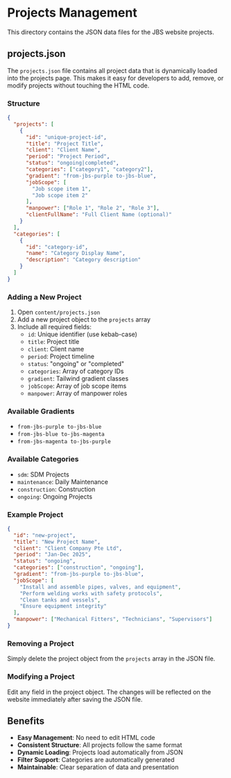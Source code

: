 # Projects Management

This directory contains the JSON data files for the JBS website projects.

## projects.json

The `projects.json` file contains all project data that is dynamically loaded into the projects page. This makes it easy for developers to add, remove, or modify projects without touching the HTML code.

### Structure

```json
{
  "projects": [
    {
      "id": "unique-project-id",
      "title": "Project Title",
      "client": "Client Name",
      "period": "Project Period",
      "status": "ongoing|completed",
      "categories": ["category1", "category2"],
      "gradient": "from-jbs-purple to-jbs-blue",
      "jobScope": [
        "Job scope item 1",
        "Job scope item 2"
      ],
      "manpower": ["Role 1", "Role 2", "Role 3"],
      "clientFullName": "Full Client Name (optional)"
    }
  ],
  "categories": [
    {
      "id": "category-id",
      "name": "Category Display Name",
      "description": "Category description"
    }
  ]
}
```

### Adding a New Project

1. Open `content/projects.json`
2. Add a new project object to the `projects` array
3. Include all required fields:
   - `id`: Unique identifier (use kebab-case)
   - `title`: Project title
   - `client`: Client name
   - `period`: Project timeline
   - `status`: "ongoing" or "completed"
   - `categories`: Array of category IDs
   - `gradient`: Tailwind gradient classes
   - `jobScope`: Array of job scope items
   - `manpower`: Array of manpower roles

### Available Gradients

- `from-jbs-purple to-jbs-blue`
- `from-jbs-blue to-jbs-magenta`
- `from-jbs-magenta to-jbs-purple`

### Available Categories

- `sdm`: SDM Projects
- `maintenance`: Daily Maintenance
- `construction`: Construction
- `ongoing`: Ongoing Projects

### Example Project

```json
{
  "id": "new-project",
  "title": "New Project Name",
  "client": "Client Company Pte Ltd",
  "period": "Jan-Dec 2025",
  "status": "ongoing",
  "categories": ["construction", "ongoing"],
  "gradient": "from-jbs-purple to-jbs-blue",
  "jobScope": [
    "Install and assemble pipes, valves, and equipment",
    "Perform welding works with safety protocols",
    "Clean tanks and vessels",
    "Ensure equipment integrity"
  ],
  "manpower": ["Mechanical Fitters", "Technicians", "Supervisors"]
}
```

### Removing a Project

Simply delete the project object from the `projects` array in the JSON file.

### Modifying a Project

Edit any field in the project object. The changes will be reflected on the website immediately after saving the JSON file.

## Benefits

- **Easy Management**: No need to edit HTML code
- **Consistent Structure**: All projects follow the same format
- **Dynamic Loading**: Projects load automatically from JSON
- **Filter Support**: Categories are automatically generated
- **Maintainable**: Clear separation of data and presentation 